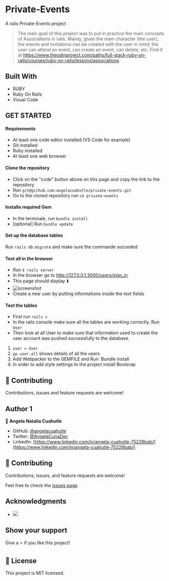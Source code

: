 # Private-Events
A rails Private-Events project
> The main goal of this project was to put in practice the main concepts of Associations in rails. Mainly, given the main character (the user), the events and invitations can be created with the user in mind; the user can attend an event, can create an event, can delete, etc. Find it at https://www.theodinproject.com/paths/full-stack-ruby-on-rails/courses/ruby-on-rails/lessons/associations


## Built With
- RUBY
- Ruby On Rails
- Visual Code
## GET STARTED
#### Requirements
- At least one code editor installed (VS Code for example)
- Git installed
- Ruby installed
- At least one web browser
#### Clone the repository
- Click on the "code" button above on this page and copy the link to the repository
- Run `git@github.com:angelacuahutle/private-events.git`
- Go to the cloned repository run `cd private-events`
#### Installe required Gem
- In the terminale, run `bundle install`
- [optional] Run `bundle update`
#### Set up the database tables
Run `rails db:migrate` and make sure the commande succeded
#### Test all in the browser
- Run `$ rails server`
- In the browser go to http://127.0.0.1:3000/users/sign_in
- This page should display :arrow_down:
- ![screenshot]()
- Create a new user by putting informations inside the text fields
#### Test the tables
- First run `rails c`
- In the rails console make sure all the tables are working correctly. Run `User`
- Then look at all User to make sure that information used to create the user account was pushed successfully to the database.
1. `user = User`
2. `pp user.all` shows details of all the users
3.  Add Webpacker to the GEMFILE and Run `Bundle install
4. In order to add style settings to the project install Bootsrap
## :handshake: Contributing
Contributions, issues and feature requests are welcome!
## Author 1

👤 **Angela Natalia Cuahutle**

- GitHub: [@angelacuahutle](https://github.com/angelacuahutle/)
- Twitter: [@AngelaCunaDev](https://twitter.com/AngelaCunaDev)
- LinkedIn: [https://www.linkedin.com/in/angela-cuahutle-75228bab/](https://www.linkedin.com/in/angela-cuahutle-75228bab/)

## 🤝 Contributing

Contributions, issues, and feature requests are welcome!

Feel free to check the [issues page](https://github.com/angelacuahutle/private-events/issues).

## Acknowledgments

-  ![](https://img.shields.io/badge/Microverse-blueviolet)


## Show your support

Give a ⭐️ if you like this project!

## 📝 License

This project is MIT licensed.

